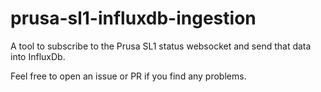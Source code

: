 # prusa-sl1-influxdb-ingestion

A tool to subscribe to the Prusa SL1 status websocket and send that data into InfluxDb. 

Feel free to open an issue or PR if you find any problems.